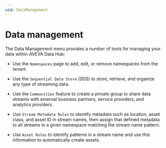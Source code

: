 ```yaml
---
uid: DataManagement
---
```


# Data management

The Data Management menu provides a number of tools for managing your data within AVEVA Data Hub:

* Use the `Namespaces` page to add, edit, or remove namespaces from the tenant.

* Use the `Sequential Data Store` (SDS) to store, retrieve, and organize any type of streaming data.

* Use the `Communities` feature to create a private group to share data streams with external business partners, service providers, and analytics providers.

* Use `Stream Metadata Rules` to identify metadata such as location, asset class, and asset ID in stream names, then assign that defined metadata to all streams in a given namespace matching the stream name pattern.

* Use `Asset Rules` to identify patterns in a stream name and use this information to automatically create assets.
